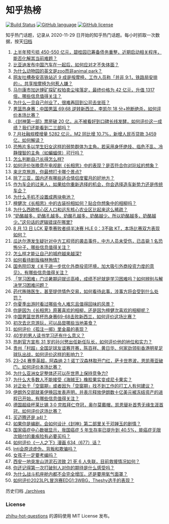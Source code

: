 # 知乎热榜
[![Build Status](https://github.com/ToWeLong/zhihu-hot-questions/workflows/CI/badge.svg)](https://github.com/ToWeLong/zhihu-hot-questions/actions)
[![GitHub language](https://img.shields.io/badge/language-golang-orange.svg)](https://golang.org/)
[![GitHub license](https://img.shields.io/github/license/ToWeLong/zhihu-hot-questions)](https://github.com/ToWeLong/zhihu-hot-questions/blob/main/LICENSE)

知乎热门话题，记录从 2020-11-29 日开始的知乎热门话题。每小时抓取一次数据，按天[归档](./archives)

<!-- BEGIN -->

1. [上半年预亏损 450-550 亿元，碧桂园已筹备债务重整，近期启动相关程序，能否化解其当前难题？](https://www.zhihu.com/question/616735161)
1. [比亚迪发布中国汽车在一起后，如何应对才不失体面？](https://www.zhihu.com/question/616739255)
1. [为什么动物园的英文是zoo而非animal park？](https://www.zhihu.com/question/616548409)
1. [网友吐槽泰安高铁站近 9 成是按摩椅，工作人员称「并非 9:1，铁路局安排的」，共享按摩椅为何惹人嫌？](https://www.zhihu.com/question/617070871)
1. [马尔康市加达锂矿探矿权拍卖尘埃落定，最终价格为 42 亿元，升值 1317 倍，哪些信息值得关注？](https://www.zhihu.com/question/617070878)
1. [为什么一旦自己创业了，很难再回到公司去坐班？](https://www.zhihu.com/question/47342018)
1. [男篮热身赛：中国男篮 69:68 逆转新西兰，李凯尔 18 分+抢断绝杀，如何评价本场比赛？](https://www.zhihu.com/question/617133353)
1. [《封神第一部》票房破 20 亿，从不被看好到口碑长线发酵，如何评价这一成绩？我们还能看到二三部吗？](https://www.zhihu.com/question/617107890)
1. [7 月社融规模增量 5282 亿元，M2 同比增 10.7%，新增人民币贷款 3459 亿，如何解读？](https://www.zhihu.com/question/616788676)
1. [恐怖片多以学生妇女这样的弱势群体为主角，若采用身怀绝技、临危不乱、冷静理智的主角（如蝙蝠侠）可行吗？](https://www.zhihu.com/question/613609449)
1. [怎么判断自己长得怎么样?](https://www.zhihu.com/question/451282247)
1. [如何评价张晚意在电视剧《长相思》中的表现？是否符合你对玱玹的想象？](https://www.zhihu.com/question/613715943)
1. [来北京旅游，你最想打卡哪个景点?](https://www.zhihu.com/question/615348828)
1. [除了三亚，国内还有哪些适合情侣度蜜月的好地方？](https://www.zhihu.com/question/616388178)
1. [作为车企的过来人，如果给你重新选择的机会，你会选择造车新势力还是传统车企？](https://www.zhihu.com/question/612283479)
1. [为什么手机不设置成两块电池？](https://www.zhihu.com/question/616661440)
1. [檀健次《长相思》中的古装扮相如何？贴合你想象中的相柳吗？](https://www.zhihu.com/question/614061081)
1. [为什么西欧核心区人口和远东核心农业区比起来这么稀疏？](https://www.zhihu.com/question/616662660)
1. [“奶酪越多，奶酪孔越多。奶酪孔越多，奶酪越少。所以奶酪越多，奶酪越少。”这句话的逻辑错误在哪里?](https://www.zhihu.com/question/526941332)
1. [8 月 13 日 LCK 夏季赛败者组半决赛 HLE 0：3不敌 KT，本场比赛双方表现如何？](https://www.zhihu.com/question/617092538)
1. [瓜达尔港发生疑针对中方工程师的袭击事件，中方人员未受伤，已击毙 1 名恐怖分子，哪些信息值得关注？](https://www.zhihu.com/question/617098667)
1. [怎么样才能让自己的城府越来越深?](https://www.zhihu.com/question/586617359)
1. [如何看待剧版梅林殉情?](https://www.zhihu.com/question/616709449)
1. [国务院印发《关于进一步优化外商投资环境，加大吸引外商投资力度的意见》，有哪些信息值得关注？](https://www.zhihu.com/question/617106892)
1. [「学习困难」门诊暑期迎就诊高峰，成绩不好就是学习困难吗？如何辨别与解决学习困难问题？](https://www.zhihu.com/question/616983872)
1. [药代贿赂医生，甚至提供情色交易，如何看待此事，涉事方将会受到什么处罚？](https://www.zhihu.com/question/616781025)
1. [你夏季出游时看过哪些令人难忘且值得回味的风景？](https://www.zhihu.com/question/612065571)
1. [你是因为《长相思》原著喜欢的相柳，还是因为檀健次喜欢的相柳呢？](https://www.zhihu.com/question/616926549)
1. [中国男篮世界杯热身赛69-68击败新西兰，如何评价这场比赛？](https://www.zhihu.com/question/617133329)
1. [初次去北京游玩，可以品尝哪些当地美食？](https://www.zhihu.com/question/614806842)
1. [如何评价《孤注一掷》里金晨的表现？](https://www.zhihu.com/question/616379573)
1. [40岁的男人读书学习还有什么意义？](https://www.zhihu.com/question/616466767)
1. [热刺官方宣布 31 岁的孙兴慜出任新任队长，如何评价他的地位和实力？](https://www.zhihu.com/question/617035249)
1. [贵州「村超」全国足球友谊赛开赛，陈百祥、黄日华、何家劲领衔香港明星足球队出战，如何评价这样的影响力？](https://www.zhihu.com/question/617089537)
1. [23-24 赛季英超，阿森纳 2:1 诺丁汉森林取开门红，萨卡世界波，恩凯蒂亚破门，如何评价本场比赛？](https://www.zhihu.com/question/617014248)
1. [为什么亚洲女足整体还可以在世界上保持竞争力?](https://www.zhihu.com/question/515449554)
1. [为什么大多数人不能接受《海贼王》橡胶果实变成尼卡果实？](https://www.zhihu.com/question/533136381)
1. [对正处于「空窗期」或者因为「空窗期」找不到工作的打工人有何建议？](https://www.zhihu.com/question/616748194)
1. [伊朗外交部就美伊换囚发表声明，并表示释放伊朗数十亿美元被冻结资产的进程已开始，有哪些信息值得关注？](https://www.zhihu.com/question/616749934)
1. [德国超级杯莱比锡 3:0 完胜拜仁夺冠，奥尔莫戴帽，凯恩替补首秀无缘生涯首冠，如何评价这场比赛？](https://www.zhihu.com/question/617047019)
1. [买迈腾还是 a4l？](https://www.zhihu.com/question/531351028)
1. [如果你是编剧，会如何设计《封神》第二部里关于邓婵玉的剧情？](https://www.zhihu.com/question/616180194)
1. [国家癌症中心数据显示，我国癌症 5 年生存率已提升到 40.5%，能癌症无限次赔付的重疾险有必要买吗？](https://www.zhihu.com/question/617087720)
1. [如何评价《一人之下》漫画 634（677）话？](https://www.zhihu.com/question/616705458)
1. [Intj会原谅虚伪，背叛和欺骗吗？](https://www.zhihu.com/question/615984353)
1. [女孩子一定要考编吗？](https://www.zhihu.com/question/614553591)
1. [西安一地突发山洪泥石流致 21 死 6 人失联，目前救援情况如何？](https://www.zhihu.com/question/616936232)
1. [你还记得第一次打破别人对你的期待是什么感受吗？](https://www.zhihu.com/question/615961607)
1. [为什么战斗机座舱内都不会完全增压，还是要用氧气面罩？](https://www.zhihu.com/question/616942262)
1. [如何评价2023LPL冒泡赛EDG1:3WBG，Theshy选手的表现？](https://www.zhihu.com/question/616512909)

<!-- END -->

历史归档 [./archives](./archives)


### License
[zhihu-hot-questions](https://github.com/towelong/zhihu-hot-questions) 的源码使用 MIT License 发布。